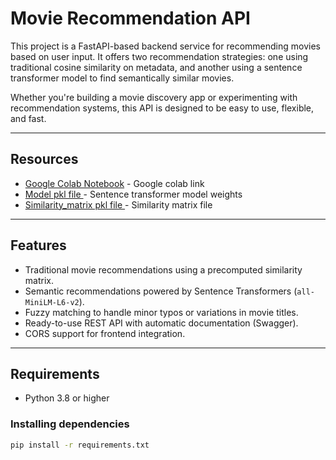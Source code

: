 # Movie Recommendation API

This project is a FastAPI-based backend service for recommending movies based on user input. It offers two recommendation strategies: one using traditional cosine similarity on metadata, and another using a sentence transformer model to find semantically similar movies.

Whether you're building a movie discovery app or experimenting with recommendation systems, this API is designed to be easy to use, flexible, and fast.

---

## Resources

- [Google Colab Notebook](https://colab.research.google.com/drive/1O8ggT1vwPhG7Uzk_H2fbDvrweO52ANVv?usp=sharing) - Google colab link
- [Model pkl file ](https://drive.google.com/file/d/1V7tuTITsVt79f1iSBdyiB5nUOKGCFTj7/view?usp=sharing) - Sentence transformer model weights
- [Similarity_matrix pkl file ](https://drive.google.com/file/d/1ImZNT1MRE5H09VqFhLbQs-c-mEOpyoZp/view?usp=sharing) - Similarity matrix file

---

## Features

- Traditional movie recommendations using a precomputed similarity matrix.
- Semantic recommendations powered by Sentence Transformers (`all-MiniLM-L6-v2`).
- Fuzzy matching to handle minor typos or variations in movie titles.
- Ready-to-use REST API with automatic documentation (Swagger).
- CORS support for frontend integration.

---

## Requirements

- Python 3.8 or higher

### Installing dependencies

```bash
pip install -r requirements.txt
```

